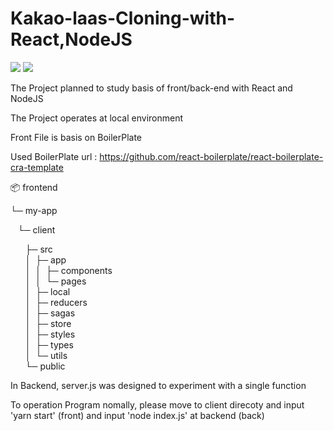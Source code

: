# Kakao-laas-Cloning-with-React,NodeJS
<img src="https://img.shields.io/badge/React-61DAFB?style=for-the-badge&logo=React&logoColor=white"> <img src="https://img.shields.io/badge/NodeJs-339933?style=for-the-badge&logo=NodeJs&logoColor=white">

The Project planned to study basis of front/back-end with React and NodeJS 



The Project operates at local environment

Front File is basis on BoilerPlate 

Used BoilerPlate url : https://github.com/react-boilerplate/react-boilerplate-cra-template 

<Front directory structure> 
 
📦 frontend  
  
└─ my-app  
  
   └─ client   
  
      ├─ src       
      │  ├─ app          
      │  │  ├─ components             
      │  │  └─ pages                           
      │  ├─ local               
      │  ├─ reducers    
      │  ├─ sagas                 
      │  ├─ store    
      │  ├─ styles    
      │  ├─ types    
      │  └─ utils    
      └─ public    


In Backend, server.js was designed to experiment with a single function
  
To operation Program nomally, 
  please move to client direcoty and input 'yarn start' (front)
  and 
 input 'node index.js' at backend  (back)
